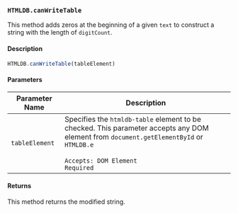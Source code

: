 ### `HTMLDB.canWriteTable`

This method adds zeros at the beginning of a given `text` to construct a string with the length of `digitCount`.

#### Description

```javascript
HTMLDB.canWriteTable(tableElement)
```

#### Parameters

| Parameter Name             | Description                               |
| -------------------------- | ----------------------------------------- |
| `tableElement` | Specifies the `htmldb-table` element to be checked. This parameter accepts any DOM element from `document.getElementById` or `HTMLDB.e`<br><br>`Accepts: DOM Element`<br>`Required` |

#### Returns

This method returns the modified string.